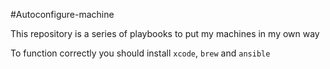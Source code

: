 #Autoconfigure-machine

This repository is a series of playbooks to put my machines in my own way

To function correctly you should install `xcode`, `brew` and `ansible`
